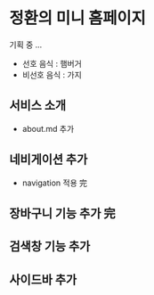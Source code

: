 # 정환의 미니 홈페이지
기획 중 ...
- 선호 음식 : 햄버거
- 비선호 음식 : 가지


## 서비스 소개
- about.md 추가

## 네비게이션 추가
- navigation 적용 完

## 장바구니 기능 추가 完


## 검색창 기능 추가

## 사이드바 추가
